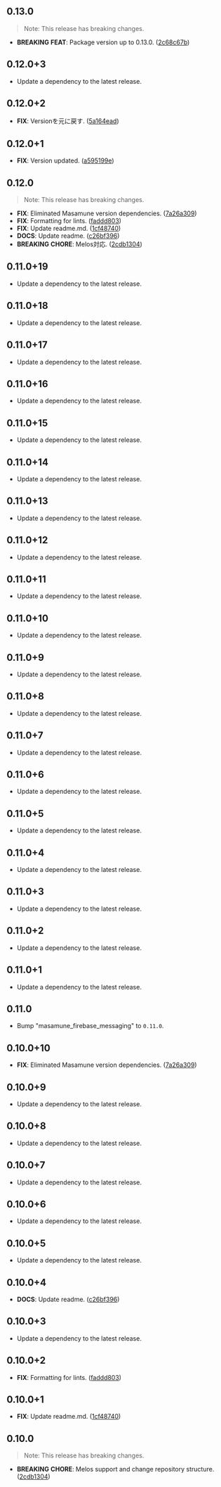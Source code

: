 ## 0.13.0

> Note: This release has breaking changes.

 - **BREAKING** **FEAT**: Package version up to 0.13.0. ([2c68c67b](https://github.com/mathrunet/flutter_masamune/commit/2c68c67b3ba952ff40a49fea8dba9bfcb9938912))

## 0.12.0+3

 - Update a dependency to the latest release.

## 0.12.0+2

 - **FIX**: Versionを元に戻す. ([5a164ead](https://github.com/mathrunet/flutter_masamune/commit/5a164ead75e895b3bd6ac1b32caf2c29eeecfbb6))

## 0.12.0+1

 - **FIX**: Version updated. ([a595199e](https://github.com/mathrunet/flutter_masamune/commit/a595199ec72454b2b8a691fa64a9732e4df92657))

## 0.12.0

> Note: This release has breaking changes.

 - **FIX**: Eliminated Masamune version dependencies. ([7a26a309](https://github.com/mathrunet/flutter_masamune/commit/7a26a309f26f76aaeb41330b8899e28bc71d6f7f))
 - **FIX**: Formatting for lints. ([faddd803](https://github.com/mathrunet/flutter_masamune/commit/faddd803aa30f1e10549df81bccb5e424a9ccca6))
 - **FIX**: Update readme.md. ([1cf48740](https://github.com/mathrunet/flutter_masamune/commit/1cf4874003135aee66bdf381fff1f5215cd55d6e))
 - **DOCS**: Update readme. ([c26bf396](https://github.com/mathrunet/flutter_masamune/commit/c26bf3968d7652ef706322aa45d014da27fd4fab))
 - **BREAKING** **CHORE**: Melos対応. ([2cdb1304](https://github.com/mathrunet/flutter_masamune/commit/2cdb13044ea12f1f53b9b3cbcf0383e62fad11ac))

## 0.11.0+19

 - Update a dependency to the latest release.

## 0.11.0+18

 - Update a dependency to the latest release.

## 0.11.0+17

 - Update a dependency to the latest release.

## 0.11.0+16

 - Update a dependency to the latest release.

## 0.11.0+15

 - Update a dependency to the latest release.

## 0.11.0+14

 - Update a dependency to the latest release.

## 0.11.0+13

 - Update a dependency to the latest release.

## 0.11.0+12

 - Update a dependency to the latest release.

## 0.11.0+11

 - Update a dependency to the latest release.

## 0.11.0+10

 - Update a dependency to the latest release.

## 0.11.0+9

 - Update a dependency to the latest release.

## 0.11.0+8

 - Update a dependency to the latest release.

## 0.11.0+7

 - Update a dependency to the latest release.

## 0.11.0+6

 - Update a dependency to the latest release.

## 0.11.0+5

 - Update a dependency to the latest release.

## 0.11.0+4

 - Update a dependency to the latest release.

## 0.11.0+3

 - Update a dependency to the latest release.

## 0.11.0+2

 - Update a dependency to the latest release.

## 0.11.0+1

 - Update a dependency to the latest release.

## 0.11.0

 - Bump "masamune_firebase_messaging" to `0.11.0`.

## 0.10.0+10

 - **FIX**: Eliminated Masamune version dependencies. ([7a26a309](https://github.com/mathrunet/flutter_masamune/commit/7a26a309f26f76aaeb41330b8899e28bc71d6f7f))

## 0.10.0+9

 - Update a dependency to the latest release.

## 0.10.0+8

 - Update a dependency to the latest release.

## 0.10.0+7

 - Update a dependency to the latest release.

## 0.10.0+6

 - Update a dependency to the latest release.

## 0.10.0+5

 - Update a dependency to the latest release.

## 0.10.0+4

 - **DOCS**: Update readme. ([c26bf396](https://github.com/mathrunet/flutter_masamune/commit/c26bf3968d7652ef706322aa45d014da27fd4fab))

## 0.10.0+3

 - Update a dependency to the latest release.

## 0.10.0+2

 - **FIX**: Formatting for lints. ([faddd803](https://github.com/mathrunet/flutter_masamune/commit/faddd803aa30f1e10549df81bccb5e424a9ccca6))

## 0.10.0+1

 - **FIX**: Update readme.md. ([1cf48740](https://github.com/mathrunet/flutter_masamune/commit/1cf4874003135aee66bdf381fff1f5215cd55d6e))

## 0.10.0

> Note: This release has breaking changes.

 - **BREAKING** **CHORE**: Melos support and change repository structure. ([2cdb1304](https://github.com/mathrunet/flutter_masamune/commit/2cdb13044ea12f1f53b9b3cbcf0383e62fad11ac))
